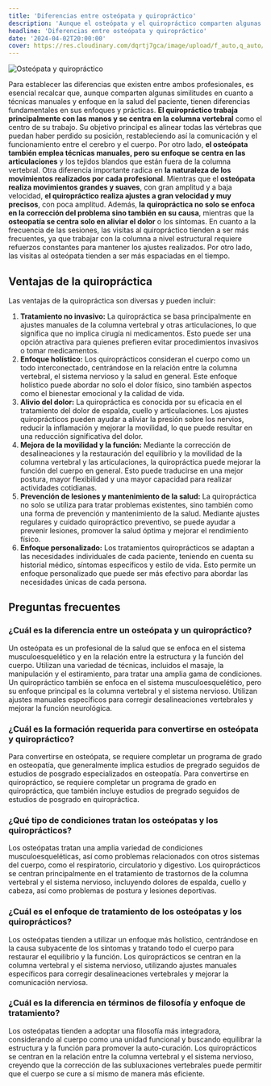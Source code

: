 ```yaml
---
title: 'Diferencias entre osteópata y quiropráctico'
description: 'Aunque el osteópata y el quiropráctico comparten algunas similitudes es esencial recalcar que tienen diferencias fundamentales en sus enfoques y prácticas.'
headline: 'Diferencias entre osteópata y quiropráctico'
date: '2024-04-02T20:00:00'
cover: https://res.cloudinary.com/dqrtj7gca/image/upload/f_auto,q_auto/v1/website/blog/quiropractico-y-osteopata
---
```

![Osteópata y quiropráctico](https://res.cloudinary.com/dqrtj7gca/image/upload/f_auto,q_auto/v1/website/blog/quiropractico-y-osteopata)

Para establecer las diferencias que existen entre ambos profesionales, es esencial recalcar que, aunque comparten algunas similitudes en cuanto a técnicas manuales y enfoque en la salud del paciente, tienen diferencias fundamentales en sus enfoques y prácticas.
**El quiropráctico trabaja principalmente con las manos y se centra en la columna vertebral** como el centro de su trabajo. Su objetivo principal es alinear todas las vértebras que puedan haber perdido su posición, restableciendo así la comunicación y el funcionamiento entre el cerebro y el cuerpo. Por otro lado, **el osteópata también emplea técnicas manuales, pero su enfoque se centra en las articulaciones** y los tejidos blandos que están fuera de la columna vertebral.
Otra diferencia importante radica en **la naturaleza de los movimientos realizados por cada profesional**. Mientras que el **osteópata realiza movimientos grandes y suaves**, con gran amplitud y a baja velocidad, **el quiropráctico realiza ajustes a gran velocidad y muy precisos**, con poca amplitud. Además, **la quiropráctica no solo se enfoca en la corrección del problema sino también en su causa**, mientras que la **osteopatía se centra solo en aliviar el dolor** o los síntomas.
En cuanto a la frecuencia de las sesiones, las visitas al quiropráctico tienden a ser más frecuentes, ya que trabajar con la columna a nivel estructural requiere refuerzos constantes para mantener los ajustes realizados. Por otro lado, las visitas al osteópata tienden a ser más espaciadas en el tiempo.

## Ventajas de la quiropráctica
Las ventajas de la quiropráctica son diversas y pueden incluir:
1) **Tratamiento no invasivo:** La quiropráctica se basa principalmente en ajustes manuales de la columna vertebral y otras articulaciones, lo que significa que no implica cirugía ni medicamentos. Esto puede ser una opción atractiva para quienes prefieren evitar procedimientos invasivos o tomar medicamentos.
2) **Enfoque holístico:** Los quiroprácticos consideran el cuerpo como un todo interconectado, centrándose en la relación entre la columna vertebral, el sistema nervioso y la salud en general. Este enfoque holístico puede abordar no solo el dolor físico, sino también aspectos como el bienestar emocional y la calidad de vida.
3) **Alivio del dolor:** La quiropráctica es conocida por su eficacia en el tratamiento del dolor de espalda, cuello y articulaciones. Los ajustes quiroprácticos pueden ayudar a aliviar la presión sobre los nervios, reducir la inflamación y mejorar la movilidad, lo que puede resultar en una reducción significativa del dolor.
4) **Mejora de la movilidad y la función:** Mediante la corrección de desalineaciones y la restauración del equilibrio y la movilidad de la columna vertebral y las articulaciones, la quiropráctica puede mejorar la función del cuerpo en general. Esto puede traducirse en una mejor postura, mayor flexibilidad y una mayor capacidad para realizar actividades cotidianas.
5) **Prevención de lesiones y mantenimiento de la salud:** La quiropráctica no solo se utiliza para tratar problemas existentes, sino también como una forma de prevención y mantenimiento de la salud. Mediante ajustes regulares y cuidado quiropráctico preventivo, se puede ayudar a prevenir lesiones, promover la salud óptima y mejorar el rendimiento físico.
6) **Enfoque personalizado:** Los tratamientos quiroprácticos se adaptan a las necesidades individuales de cada paciente, teniendo en cuenta su historial médico, síntomas específicos y estilo de vida. Esto permite un enfoque personalizado que puede ser más efectivo para abordar las necesidades únicas de cada persona.
## Preguntas frecuentes
### ¿Cuál es la diferencia entre un osteópata y un quiropráctico?
Un osteópata es un profesional de la salud que se enfoca en el sistema musculoesquelético y en la relación entre la estructura y la función del cuerpo. Utilizan una variedad de técnicas, incluidos el masaje, la manipulación y el estiramiento, para tratar una amplia gama de condiciones.
Un quiropráctico también se enfoca en el sistema musculoesquelético, pero su enfoque principal es la columna vertebral y el sistema nervioso. Utilizan ajustes manuales específicos para corregir desalineaciones vertebrales y mejorar la función neurológica.
### ¿Cuál es la formación requerida para convertirse en osteópata y quiropráctico?
Para convertirse en osteópata, se requiere completar un programa de grado en osteopatía, que generalmente implica estudios de pregrado seguidos de estudios de posgrado especializados en osteopatía.
Para convertirse en quiropráctico, se requiere completar un programa de grado en quiropráctica, que también incluye estudios de pregrado seguidos de estudios de posgrado en quiropráctica.
### ¿Qué tipo de condiciones tratan los osteópatas y los quiroprácticos?
Los osteópatas tratan una amplia variedad de condiciones musculoesqueléticas, así como problemas relacionados con otros sistemas del cuerpo, como el respiratorio, circulatorio y digestivo.
Los quiroprácticos se centran principalmente en el tratamiento de trastornos de la columna vertebral y el sistema nervioso, incluyendo dolores de espalda, cuello y cabeza, así como problemas de postura y lesiones deportivas.
### ¿Cuál es el enfoque de tratamiento de los osteópatas y los quiroprácticos?
Los osteópatas tienden a utilizar un enfoque más holístico, centrándose en la causa subyacente de los síntomas y tratando todo el cuerpo para restaurar el equilibrio y la función.
Los quiroprácticos se centran en la columna vertebral y el sistema nervioso, utilizando ajustes manuales específicos para corregir desalineaciones vertebrales y mejorar la comunicación nerviosa.
### ¿Cuál es la diferencia en términos de filosofía y enfoque de tratamiento?
Los osteópatas tienden a adoptar una filosofía más integradora, considerando al cuerpo como una unidad funcional y buscando equilibrar la estructura y la función para promover la auto-curación.
Los quiroprácticos se centran en la relación entre la columna vertebral y el sistema nervioso, creyendo que la corrección de las subluxaciones vertebrales puede permitir que el cuerpo se cure a sí mismo de manera más eficiente.
